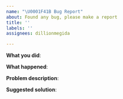 ```yaml
---
name: "\U0001F41B Bug Report"
about: Found any bug, please make a report
title: ''
labels: ''
assignees: dillionmegida

---
```


<!--
Thank you for your interest in this project. Please follow the following guideline to create the issue.
-->

**What you did**:

**What happened**:

**Problem description**:

**Suggested solution**:
